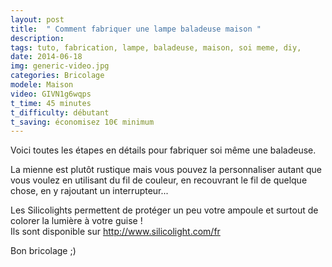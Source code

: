 ```yaml
---
layout: post
title:  " Comment fabriquer une lampe baladeuse maison "
description: 
tags: tuto, fabrication, lampe, baladeuse, maison, soi meme, diy,
date: 2014-06-18 
img: generic-video.jpg
categories: Bricolage	
modele: Maison
video: GIVN1g6wqps
t_time: 45 minutes
t_difficulty: débutant
t_saving: économisez 10€ minimum
---
```

Voici toutes les étapes en détails pour fabriquer soi même une baladeuse.  

La mienne est plutôt rustique mais vous pouvez la personnaliser autant que vous voulez en utilisant du fil de couleur, en recouvrant le fil de quelque chose, en y rajoutant un interrupteur...  

Les Silicolights permettent de protéger un peu votre ampoule et surtout de colorer la lumière à votre guise !  
Ils sont disponible sur http://www.silicolight.com/fr  

Bon bricolage ;)